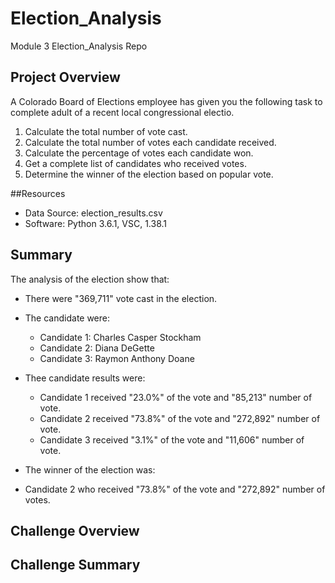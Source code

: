 # Election_Analysis
Module 3 Election_Analysis Repo

## Project Overview
A Colorado Board of Elections employee has given you the following task to complete adult of a recent local congressional electio.

1. Calculate the total number of vote cast.
2. Calculate the total number of votes each candidate received.
3. Calculate the percentage of votes each candidate won.
4. Get a complete list of candidates who received votes.
5. Determine the winner of the election based on popular vote.

##Resources
- Data Source: election_results.csv
- Software: Python 3.6.1, VSC, 1.38.1

## Summary
 The analysis of the election show that:
 - There were "369,711" vote cast in the election.
 - The candidate were:
   - Candidate 1: Charles Casper Stockham
   - Candidate 2: Diana DeGette
   - Candidate 3: Raymon Anthony Doane
 - Thee candidate results were:
   - Candidate 1 received "23.0%" of the vote and "85,213" number of vote.
   - Candidate 2 received "73.8%" of the vote and "272,892" number of vote.
   - Candidate 3 received "3.1%" of the vote and "11,606" number of vote.
   
 - The winner of the election was:
  - Candidate 2 who received "73.8%" of the vote and "272,892" number of votes.
  
 ## Challenge Overview
 
 ## Challenge Summary
   

